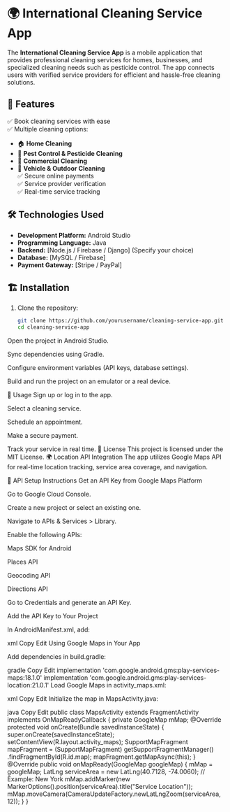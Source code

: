 # 🌍 International Cleaning Service App

The **International Cleaning Service App** is a mobile application that provides professional cleaning services for homes, businesses, and specialized cleaning needs such as pesticide control. The app connects users with verified service providers for efficient and hassle-free cleaning solutions.

## 🚀 Features

✅ Book cleaning services with ease  
✅ Multiple cleaning options:  
   - 🏠 **Home Cleaning**  
   - 🦟 **Pest Control & Pesticide Cleaning**  
   - 🏢 **Commercial Cleaning**  
   - 🚗 **Vehicle & Outdoor Cleaning**  
✅ Secure online payments  
✅ Service provider verification  
✅ Real-time service tracking  

## 🛠️ Technologies Used

- **Development Platform:** Android Studio  
- **Programming Language:** Java  
- **Backend:** [Node.js / Firebase / Django] (Specify your choice)  
- **Database:** [MySQL / Firebase]  
- **Payment Gateway:** [Stripe / PayPal]  

## 🏗️ Installation

1. Clone the repository:  
   ```bash
   git clone https://github.com/yourusername/cleaning-service-app.git
   cd cleaning-service-app
Open the project in Android Studio.

Sync dependencies using Gradle.

Configure environment variables (API keys, database settings).

Build and run the project on an emulator or a real device.

📌 Usage
Sign up or log in to the app.

Select a cleaning service.

Schedule an appointment.

Make a secure payment.

Track your service in real time.
📜 License
This project is licensed under the MIT License.
🌍 Location API Integration
The app utilizes Google Maps API for real-time location tracking, service area coverage, and navigation.

🔧 API Setup Instructions
Get an API Key from Google Maps Platform

Go to Google Cloud Console.

Create a new project or select an existing one.

Navigate to APIs & Services > Library.

Enable the following APIs:

Maps SDK for Android

Places API

Geocoding API

Directions API

Go to Credentials and generate an API Key.

Add the API Key to Your Project

In AndroidManifest.xml, add:

xml
Copy
Edit
<meta-data
    android:name="com.google.android.geo.API_KEY"
    android:value="YOUR_API_KEY_HERE"/>
Using Google Maps in Your App

Add dependencies in build.gradle:

gradle
Copy
Edit
implementation 'com.google.android.gms:play-services-maps:18.1.0'
implementation 'com.google.android.gms:play-services-location:21.0.1'
Load Google Maps in activity_maps.xml:

xml
Copy
Edit
<fragment
    android:id="@+id/map"
    android:name="com.google.android.gms.maps.SupportMapFragment"
    android:layout_width="match_parent"
    android:layout_height="match_parent"/>
Initialize the map in MapsActivity.java:

java
Copy
Edit
public class MapsActivity extends FragmentActivity implements OnMapReadyCallback {
    private GoogleMap mMap;
    @Override
    protected void onCreate(Bundle savedInstanceState) {
        super.onCreate(savedInstanceState);
        setContentView(R.layout.activity_maps);
        SupportMapFragment mapFragment = (SupportMapFragment) getSupportFragmentManager()
                .findFragmentById(R.id.map);
        mapFragment.getMapAsync(this);
    }
    @Override
    public void onMapReady(GoogleMap googleMap) {
        mMap = googleMap;
        LatLng serviceArea = new LatLng(40.7128, -74.0060); // Example: New York
        mMap.addMarker(new MarkerOptions().position(serviceArea).title("Service Location"));
        mMap.moveCamera(CameraUpdateFactory.newLatLngZoom(serviceArea, 12));
    }
}
